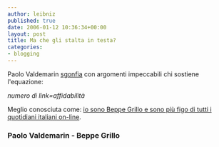 ```yaml
---
author: leibniz
published: true
date: 2006-01-12 10:36:34+00:00
layout: post
title: Ma che gli stalta in testa?
categories:
- blogging
---
```


Paolo Valdemarin [sgonfia](http://paolo.evectors.it/italian/2006/01/11.html#a2721) con argomenti impeccabili chi sostiene l'equazione:


_numero di link=affidabilità_


Meglio conosciuta come: [io sono Beppe Grillo e sono più figo di tutti i quotidiani italiani on-line](http://www.beppegrillo.it/2006/01/lalbo_dei_blogg.html).


### Paolo Valdemarin - Beppe Grillo
